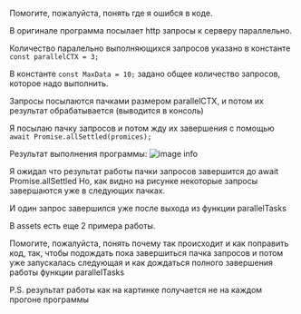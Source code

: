 Помогите, пожалуйста, понять где я ошибся в коде.

В оригинале программа посылает http запросы к серверу параллельно.

Количество паралельно выполняющихся запросов указано в константе 
```const parallelCTX = 3;```

В константе ```const MaxData = 10;``` задано общее количество запросов, которое надо выполнить.

Запросы посылаются пачками размером parallelCTX, и потом их результат обрабатывается (выводится в консоль)

Я посылаю пачку запросов и потом жду их завершения c помощью ```await Promise.allSettled(promices);```

Результат выполнения программы:
![image info](./assets/1.png)

Я ожидал что результат работы пачки запросов завершится до await Promise.allSettled
Но, как видно на рисунке некоторые запросы завершаются уже в следующих пачках.

И один запрос завершился уже после выхода из функции parallelTasks

В assets есть еще 2 примера работы.

Помогите, пожалуйста, понять почему так происходит и как поправить код, так, чтобы подождать пока завершиться пачка запросов и потом уже запускалась следующая и как дождаться полного завершения работы функции parallelTasks

P.S. результат работы как на картинке получается не на каждом прогоне программы
